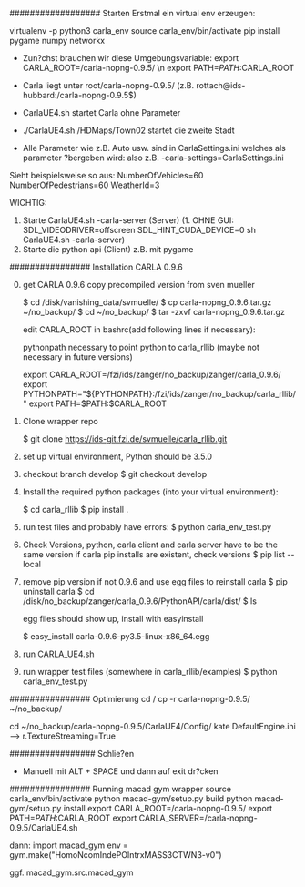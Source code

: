 ################## Starten
Erstmal ein virtual env erzeugen: 

virtualenv -p python3 carla_env
source carla_env/bin/activate
pip install pygame numpy networkx


- Zun?chst brauchen wir diese Umgebungsvariable: 
export CARLA_ROOT=/carla-nopng-0.9.5/ \n
export PATH=$PATH:$CARLA_ROOT

- Carla liegt unter root/carla-nopng-0.9.5/ (z.B. rottach@ids-hubbard:/carla-nopng-0.9.5$)
- CarlaUE4.sh startet Carla ohne Parameter
- ./CarlaUE4.sh /HDMaps/Town02 startet die zweite Stadt
- Alle Parameter wie z.B. Auto usw. sind in CarlaSettings.ini welches als parameter ?bergeben wird:
also z.B. -carla-settings=CarlaSettings.ini


Sieht beispielsweise so aus:
NumberOfVehicles=60
NumberOfPedestrians=60
WeatherId=3


WICHTIG:
1. Starte CarlaUE4.sh -carla-server (Server)
(1. OHNE GUI: SDL_VIDEODRIVER=offscreen SDL_HINT_CUDA_DEVICE=0 sh CarlaUE4.sh -carla-server)
2. Starte die python api (Client) z.B. mit pygame

################ Installation CARLA 0.9.6 

0. get CARLA 0.9.6
	copy precompiled version from sven mueller
	
	$ cd /disk/vanishing_data/svmuelle/
	$ cp carla-nopng_0.9.6.tar.gz ~/no_backup/
	$ cd ~/no_backup/
	$ tar -zxvf carla-nopng_0.9.6.tar.gz
	
	edit CARLA_ROOT in bashrc(add following lines if necessary):

	pythonpath necessary to point python to carla_rllib (maybe not necessary in future versions)

	export CARLA_ROOT=/fzi/ids/zanger/no_backup/zanger/carla_0.9.6/
	export PYTHONPATH="${PYTHONPATH}:/fzi/ids/zanger/no_backup/carla_rllib/"
	export PATH=$PATH:$CARLA_ROOT

1. Clone wrapper repo

	$ git clone https://ids-git.fzi.de/svmuelle/carla_rllib.git
2. set up virtual environment, Python should be 3.5.0
3. checkout branch develop
	$ git checkout develop
4. Install the required python packages (into your virtual environment):

	$ cd carla_rllib
	$ pip install .
5. run test files and probably have errors:
	$ python carla_env_test.py
6. Check Versions, python, carla client and carla server have to be the same version
	if carla pip installs are existent, check versions
	$ pip list --local
7. remove pip version if not 0.9.6 and use egg files to reinstall carla 
	$ pip uninstall carla
	$ cd /disk/no_backup/zanger/carla_0.9.6/PythonAPI/carla/dist/
	$ ls
	
	egg files should show up, install with easyinstall
		
	$ easy_install carla-0.9.6-py3.5-linux-x86_64.egg
8. run CARLA_UE4.sh
9. run wrapper test files (somewhere in carla_rllib/examples)
	$ python carla_env_test.py 


################ Optimierung
cd /
cp -r carla-nopng-0.9.5/ ~/no_backup/

cd ~/no_backup/carla-nopng-0.9.5/CarlaUE4/Config/
kate DefaultEngine.ini
--> r.TextureStreaming=True

################# Schlie?en
- Manuell mit ALT + SPACE und dann auf exit dr?cken


################ Running macad gym wrapper
source carla_env/bin/activate
python macad-gym/setup.py build
python macad-gym/setup.py install
export CARLA_ROOT=/carla-nopng-0.9.5/
export PATH=$PATH:$CARLA_ROOT
export CARLA_SERVER=/carla-nopng-0.9.5/CarlaUE4.sh

dann:
import macad_gym
env = gym.make("HomoNcomIndePOIntrxMASS3CTWN3-v0")

ggf. macad_gym.src.macad_gym
